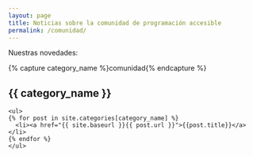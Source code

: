 ```yaml
---
layout: page
title: Noticias sobre la comunidad de programación accesible
permalink: /comunidad/
---
```


Nuestras novedades:

{% capture category_name %}comunidad{% endcapture %}
<div>
<h2 class="category-head">{{ category_name }}</h2>

    <ul>
    {% for post in site.categories[category_name] %}
      <li><a href="{{ site.baseurl }}{{ post.url }}">{{post.title}}</a></li>
    {% endfor %}
    </ul>
  </div>